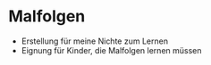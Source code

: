 # Malfolgen

- Erstellung für meine Nichte zum Lernen
- Eignung für Kinder, die Malfolgen lernen müssen
